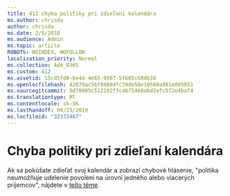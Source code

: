 ```yaml
---
title: 412 chyba politiky pri zdieľaní kalendára
ms.author: chrisda
author: chrisda
ms.date: 2/9/2018
ms.audience: Admin
ms.topic: article
ROBOTS: NOINDEX, NOFOLLOW
localization_priority: Normal
ms.collection: Adm_O365
ms.custom: 412
ms.assetid: 15cd5fd8-6e4d-4e65-9507-5f605cb8db38
ms.openlocfilehash: 42079ac56f8d804fc59de58e10560a981e085851
ms.sourcegitcommit: 9d78905c512192ffc4675468abd2efc5f2e4baf4
ms.translationtype: MT
ms.contentlocale: sk-SK
ms.lasthandoff: 04/23/2019
ms.locfileid: "32372467"
---
```

# <a name="policy-error-when-sharing-a-calendar"></a>Chyba politiky pri zdieľaní kalendára

Ak sa pokúšate zdieľať svoj kalendár a zobrazí chybové hlásenie, "politika neumožňuje udelenie povolení na úrovni jedného alebo viacerých príjemcov", nájdete v [tejto téme](https://support.microsoft.com/help/3187524/policy-does-not-allow-granting-permissions-at-this-level-to-one-or-mor).
